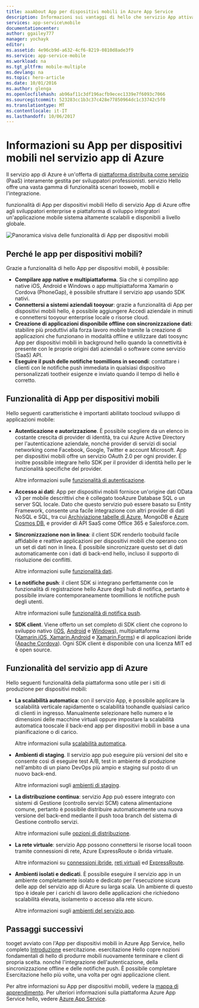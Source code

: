 ```yaml
---
title: aaaAbout App per dispositivi mobili in Azure App Service
description: Informazioni sui vantaggi di hello che servizio App attiva enterprise tooyour App per dispositivi mobili.
services: app-service\mobile
documentationcenter: 
author: ggailey777
manager: yochayk
editor: 
ms.assetid: 4e96cb9d-a632-4cf6-8219-0810d8ade3f9
ms.service: app-service-mobile
ms.workload: na
ms.tgt_pltfrm: mobile-multiple
ms.devlang: na
ms.topic: hero-article
ms.date: 10/01/2016
ms.author: glenga
ms.openlocfilehash: ab96af11c3df196acfb9ecec1339e7f6093c7066
ms.sourcegitcommit: 523283cc1b3c37c428e77850964dc1c33742c5f0
ms.translationtype: MT
ms.contentlocale: it-IT
ms.lasthandoff: 10/06/2017
---
```

# <a name="getting-started"> </a>Informazioni su App per dispositivi mobili nel servizio app di Azure
Il servizio app di Azure è un'offerta di [piattaforma distribuita come servizio ](https://azure.microsoft.com/overview/what-is-paas/) (PaaS) interamente gestita per sviluppatori professionisti. servizio Hello offre una vasta gamma di funzionalità scenari tooweb, mobili e l'integrazione. 

funzionalità di App per dispositivi mobili Hello di servizio App di Azure offre agli sviluppatori enterprise e piattaforma di sviluppo integratori un'applicazione mobile sistema altamente scalabili e disponibili a livello globale.

![Panoramica visiva delle funzionalità di App per dispositivi mobili](./media/app-service-mobile-value-prop/overview.png)

## <a name="why-mobile-apps"></a>Perché le app per dispositivi mobili?
Grazie a funzionalità di hello App per dispositivi mobili, è possibile:

* **Compilare app native e multipiattaforma**. Sia che si compilino app native iOS, Android e Windows o app multipiattaforma Xamarin o Cordova (PhoneGap), è possibile sfruttare il servizio app usando SDK nativi.
* **Connettersi a sistemi aziendali tooyour**: grazie a funzionalità di App per dispositivi mobili hello, è possibile aggiungere Accedi aziendale in minuti e connettersi tooyour enterprise locale o risorse cloud.
* **Creazione di applicazioni disponibile offline con sincronizzazione dati**: stabilire più produttivi alla forza lavoro mobile tramite la creazione di applicazioni che funzionano in modalità offline e utilizzare dati toosync App per dispositivi mobili in background hello quando la connettività è presente con le proprie origini dati aziendali o software come servizio (SaaS) API.
* **Eseguire il push delle notifiche toomillions in secondi**: contattare i clienti con le notifiche push immediata in qualsiasi dispositivo personalizzati tootheir esigenze e inviato quando il tempo di hello è corretto.

## <a name="mobile-apps-features"></a>Funzionalità di App per dispositivi mobili
Hello seguenti caratteristiche è importanti abilitato toocloud sviluppo di applicazioni mobile:

* **Autenticazione e autorizzazione**. È possibile scegliere da un elenco in costante crescita di provider di identità, tra cui Azure Active Directory per l'autenticazione aziendale, nonché provider di servizi di social networking come Facebook, Google, Twitter e account Microsoft. App per dispositivi mobili offre un servizio OAuth 2.0 per ogni provider. È inoltre possibile integrare hello SDK per il provider di identità hello per le funzionalità specifiche del provider.

    Altre informazioni sulle [funzionalità di autenticazione].

* **Accesso ai dati**: App per dispositivi mobili fornisce un'origine dati OData v3 per mobile descrittivi che è collegato tooAzure Database SQL o un server SQL locale. Dato che questo servizio può essere basato su Entity Framework, consente una facile integrazione con altri provider di dati NoSQL e SQL, tra cui [Archiviazione tabelle di Azure], MongoDB e [Azure Cosmos DB], e provider di API SaaS come Office 365 e Salesforce.com.

* **Sincronizzazione non in linea**: il client SDK renderlo toobuild facile affidabile e reattive applicazioni per dispositivi mobili che operano con un set di dati non in linea. È possibile sincronizzare questo set di dati automaticamente con i dati di back-end hello, incluso il supporto di risoluzione dei conflitti.

  Altre informazioni sulle [funzionalità dati].

* **Le notifiche push**: il client SDK si integrano perfettamente con le funzionalità di registrazione hello Azure degli hub di notifica, pertanto è possibile inviare contemporaneamente toomillions le notifiche push degli utenti.

  Altre informazioni sulle [funzionalità di notifica push].

* **SDK client**. Viene offerto un set completo di SDK client che coprono lo sviluppo nativo ([iOS], [Android] e [Windows]), multipiattaforma ([Xamarin.iOS, Xamarin.Android] e [Xamarin.Forms]) e di applicazioni ibride ([Apache Cordova]). Ogni SDK client è disponibile con una licenza MIT ed è open source.

## <a name="azure-app-service-features"></a>Funzionalità del servizio app di Azure
Hello seguenti funzionalità della piattaforma sono utile per i siti di produzione per dispositivi mobili:

* **La scalabilità automatica**: con il servizio App, è possibile applicare la scalabilità verticale rapidamente o scalabilità toohandle qualsiasi carico di clienti in ingresso. Manualmente selezionare hello numero e le dimensioni delle macchine virtuali oppure impostare la scalabilità automatica tooscale il back-end app per dispositivi mobili in base a una pianificazione o di carico.

  Altre informazioni sulla [scalabilità automatica].

* **Ambienti di staging**. Il servizio app può eseguire più versioni del sito e consente così di eseguire test A/B, test in ambiente di produzione nell'ambito di un piano DevOps più ampio e staging sul posto di un nuovo back-end.

  Altre informazioni sugli [ambienti di staging].

* **La distribuzione continua**: servizio App può essere integrato con sistemi di Gestione (controllo servizi SCM) catena alimentazione comune, pertanto è possibile distribuire automaticamente una nuova versione del back-end mediante il push tooa branch del sistema di Gestione controllo servizi.

  Altre informazioni sulle [opzioni di distribuzione].

* **La rete virtuale**: servizio App possono connettersi le risorse locali tooon tramite connessioni di rete, Azure ExpressRoute o ibrida virtuale.

  Altre informazioni su [connessioni ibride], [reti virtuali] ed [ExpressRoute].

* **Ambienti isolati e dedicati**. È possibile eseguire il servizio app in un ambiente completamente isolato e dedicato per l'esecuzione sicura delle app del servizio app di Azure su larga scala. Un ambiente di questo tipo è ideale per i carichi di lavoro delle applicazioni che richiedono scalabilità elevata, isolamento o accesso alla rete sicuro.

  Altre informazioni sugli [ambienti del servizio app].

## <a name="next-steps"></a>Passaggi successivi

tooget avviato con l'App per dispositivi mobili in Azure App Service, hello completo [Introduzione] esercitazione. esercitazione Hello copre nozioni fondamentali di hello di produrre mobili nuovamente terminare e client di propria scelta. nonché l'integrazione dell'autenticazione, della sincronizzazione offline e delle notifiche push. È possibile completare Esercitazione hello più volte, una volta per ogni applicazione client.

Per altre informazioni su App per dispositivi mobili, vedere la [mappa di apprendimento].
Per ulteriori informazioni sulla piattaforma Azure App Service hello, vedere [Azure App Service].

<!-- URLs. -->
[Migrate your mobile service tooApp Service]: app-service-mobile-migrating-from-mobile-services.md
[Azure App Service]: ../app-service/app-service-value-prop-what-is.md
[Introduzione]: app-service-mobile-ios-get-started.md
[Archiviazione tabelle di Azure]:../cosmos-db/table-storage-how-to-use-dotnet.md
[Azure Cosmos DB]: ../cosmos-db/documentdb-get-started.md
[funzionalità di autenticazione]: ./app-service-mobile-auth.md
[funzionalità dati]: ./app-service-mobile-offline-data-sync.md
[funzionalità di notifica push]: ../notification-hubs/notification-hubs-push-notification-overview.md
[iOS]: ./app-service-mobile-ios-how-to-use-client-library.md
[Android]: ./app-service-mobile-android-how-to-use-client-library.md
[Windows]: ./app-service-mobile-dotnet-how-to-use-client-library.md
[Xamarin.iOS, Xamarin.Android]: ./app-service-mobile-dotnet-how-to-use-client-library.md
[Xamarin.Forms]: ./app-service-mobile-xamarin-forms-get-started.md
[Apache Cordova]: ./app-service-mobile-cordova-how-to-use-client-library.md
[scalabilità automatica]: ../app-service-web/web-sites-scale.md
[ambienti di staging]: ../app-service-web/web-sites-staged-publishing.md
[opzioni di distribuzione]: ../app-service-web/web-sites-deploy.md
[connessioni ibride]: ../app-service-web/web-sites-hybrid-connection-get-started.md
[reti virtuali]: ../app-service-web/web-sites-integrate-with-vnet.md
[ExpressRoute]: ../app-service-web/app-service-app-service-environment-network-configuration-expressroute.md
[ambienti del servizio app]: ../app-service-web/app-service-app-service-environment-intro.md
[mappa di apprendimento]: https://azure.microsoft.com/en-us/documentation/learning-paths/appservice-mobileapps/
